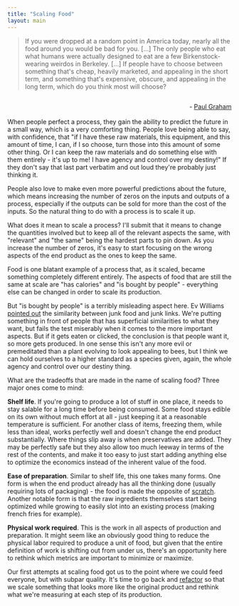 ```yaml
---
title: "Scaling Food"
layout: main
---
```

> If you were dropped at a random point in America today, nearly all the food around you would be bad for you. [...] The only people who eat what humans were actually designed to eat are a few Birkenstock-wearing weirdos in Berkeley. [...] If people have to choose between something that's cheap, heavily marketed, and appealing in the short term, and something that's expensive, obscure, and appealing in the long term, which do you think most will choose?

<p style="float:right;">- <a href="http://www.paulgraham.com/boss.html">Paul Graham</a></p>
<br/>
<br/>


When people perfect a process, they gain the ability to predict the future in a small way, which is a very comforting thing. People love being able to say, with confidence, that "if I have these raw materials, this equipment, and this amount of time, I can, if I so choose, turn those into this amount of some other thing. Or I can keep the raw materials and do something else with them entirely - it's up to me! I have agency and control over my destiny!" If they don't say that last part verbatim and out loud they're probably just thinking it.

People also love to make even more powerful predictions about the future, which means increasing the number of zeros on the inputs and outputs of a process, especially if the outputs can be sold for more than the cost of the inputs. So the natural thing to do with a process is to scale it up.

What does it mean to scale a process? I'll submit that it means to change the quantities involved but to keep all of the relevant aspects the same, with "relevant" and "the same" being the hardest parts to pin down. As you increase the number of zeros, it's easy to start focusing on the wrong aspects of the end product as the ones to keep the same.

Food is one blatant example of a process that, as it scaled, became something completely different entirely. The aspects of food that are still the same at scale are "has calories" and "is bought by people" - everything else can be changed in order to scale its production.

But "is bought by people" is a terribly misleading aspect here. Ev Williams [pointed out][ev] the similarity between junk food and junk links. We're putting something in front of people that has superficial similarities to what they want, but fails the test miserably when it comes to the more important aspects. But if it gets eaten or clicked, the conclusion is that people want it, so more gets produced. In one sense this isn't any more evil or premeditated than a plant evolving to look appealing to bees, but I think we can hold ourselves to a higher standard as a species given, again, the whole agency and control over our destiny thing.

What are the tradeoffs that are made in the name of scaling food? Three major ones come to mind:

**Shelf life**. If you're going to produce a lot of stuff in one place, it needs to stay salable for a long time before being consumed. Some food stays edible on its own without much effort at all - just keeping it at a reasonable temperature is sufficient. For another class of items, freezing them, while less than ideal, works perfectly well and doesn't change the end product substantially. Where things slip away is when preservatives are added. They may be perfectly safe but they also allow too much leeway in terms of the rest of the contents, and make it too easy to just start adding anything else to optimize the economics instead of the inherent value of the food.

**Ease of preparation**. Similar to shelf life, this one takes many forms. One form is when the end product already has all the thinking done (usually requiring lots of packaging) - the food is made the opposite of [scratch][scratch]. Another notable form is that the raw ingredients themselves start being optimized while growing to easily slot into an existing process (making french fries for example).

**Physical work required**. This is the work in all aspects of production and preparation. It might seem like an obviously good thing to reduce the physical labor required to produce a unit of food, but given that the entire definition of work is shifting out from under us, there's an opportunity here to rethink which metrics are important to minimize or maximize.

Our first attempts at scaling food got us to the point where we could feed everyone, but with subpar quality. It's time to go back and [refactor][refactor] so that we scale something that looks more like the original product and rethink what we're measuring at each step of its production.

[ev]: http://www.theguardian.com/media/2016/apr/10/twitter-ev-williams-medium-content-fast-food
[scratch]: http://andybrett.com/made-from-scratch
[refactor]: http://andybrett.com/refactoring-technology
